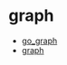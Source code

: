 # graph
* [go_graph](https://github.com/alonsovidales/go_graph)
* [graph](https://github.com/yourbasic/graph)
